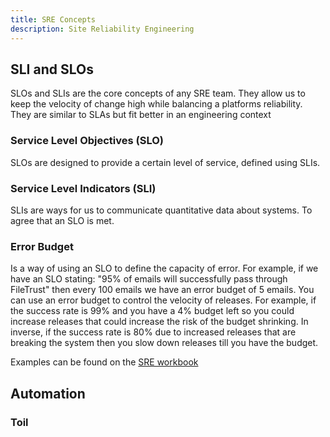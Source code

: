 ```yaml
---
title: SRE Concepts
description: Site Reliability Engineering
---
```


## SLI and SLOs

SLOs and SLIs are the core concepts of any SRE team. They allow us to keep the velocity of change high while balancing a platforms reliability. They are similar to SLAs but fit better in an engineering context

### Service Level Objectives (SLO)

SLOs are designed to provide a certain level of service, defined using SLIs.

### Service Level Indicators (SLI)

SLIs are ways for us to communicate quantitative data about systems. To agree that an SLO is met.

### Error Budget

Is a way of using an SLO to define the capacity of error. For example, if we have an SLO stating: "95% of emails will successfully pass through FileTrust" then every 100 emails we have an error budget of 5 emails. You can use an error budget to control the velocity of releases. For example, if the success rate is 99% and you have a 4% budget left so you could increase releases that could increase the risk of the budget shrinking. In inverse, if the success rate is 80% due to increased releases that are breaking the system then you slow down releases till you have the budget.

Examples can be found on the [SRE workbook](https://landing.google.com/sre/workbook/chapters/slo-document/ "Example SLO Document")

## Automation

### Toil

